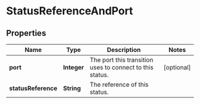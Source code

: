 # StatusReferenceAndPort

## Properties
Name | Type | Description | Notes
------------ | ------------- | ------------- | -------------
**port** | **Integer** | The port this transition uses to connect to this status. |  [optional]
**statusReference** | **String** | The reference of this status. | 
